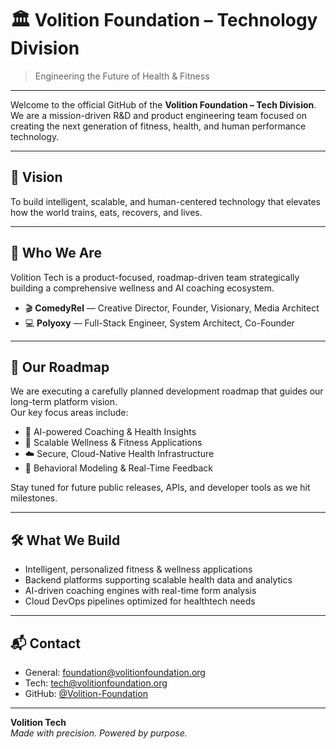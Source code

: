 # 🏛️ Volition Foundation – Technology Division

> Engineering the Future of Health & Fitness

---

Welcome to the official GitHub of the **Volition Foundation – Tech Division**.  
We are a mission-driven R&D and product engineering team focused on creating the next generation of fitness, health, and human performance technology.

---

## 🎯 Vision

To build intelligent, scalable, and human-centered technology that elevates how the world trains, eats, recovers, and lives.

---

## 🧠 Who We Are

Volition Tech is a product-focused, roadmap-driven team strategically building a comprehensive wellness and AI coaching ecosystem.

- 🎬 **ComedyRel** — Creative Director, Founder, Visionary, Media Architect  
- 💻 **Polyoxy** — Full-Stack Engineer, System Architect, Co-Founder

---

## 🚀 Our Roadmap

We are executing a carefully planned development roadmap that guides our long-term platform vision.  
Our key focus areas include:

- 🤖 AI-powered Coaching & Health Insights  
- 📱 Scalable Wellness & Fitness Applications  
- ☁️ Secure, Cloud-Native Health Infrastructure  
- 🧠 Behavioral Modeling & Real-Time Feedback  

Stay tuned for future public releases, APIs, and developer tools as we hit milestones.

---

## 🛠️ What We Build

- Intelligent, personalized fitness & wellness applications  
- Backend platforms supporting scalable health data and analytics  
- AI-driven coaching engines with real-time form analysis  
- Cloud DevOps pipelines optimized for healthtech needs  

---

## 📬 Contact

- General: [foundation@volitionfoundation.org](mailto:foundation@volitionfoundation.org)  
- Tech: [tech@volitionfoundation.org](mailto:tech@volitionfoundation.org)  
- GitHub: [@Volition-Foundation](https://github.com/Volition-Foundation)

---

**Volition Tech**  
_Made with precision. Powered by purpose._

